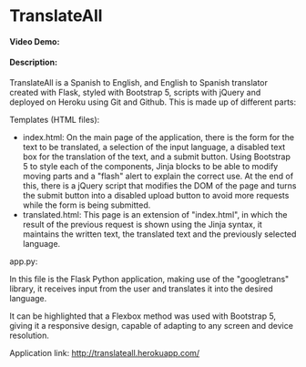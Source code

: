 # TranslateAll
#### Video Demo: <URL>
#### Description:
TranslateAll is a Spanish to English, and English to Spanish translator created with Flask, styled with Bootstrap 5, scripts with jQuery and deployed on Heroku using Git and Github. This is made up of different parts:

Templates (HTML files):

* index.html: On the main page of the application, there is the form for the text to be translated, a selection of the input language, a disabled text box for the translation of the text, and a submit button. Using Bootstrap 5 to style each of the components, Jinja blocks to be able to modify moving parts and a "flash" alert to explain the correct use. At the end of this, there is a jQuery script that modifies the DOM of the page and turns the submit button into a disabled upload button to avoid more requests while the form is being submitted.
* translated.html: This page is an extension of "index.html", in which the result of the previous request is shown using the Jinja syntax, it maintains the written text, the translated text and the previously selected language.

app.py:

In this file is the Flask Python application, making use of the "googletrans" library, it receives input from the user and translates it into the desired language.

It can be highlighted that a Flexbox method was used with Bootstrap 5, giving it a responsive design, capable of adapting to any screen and device resolution.

Application link: http://translateall.herokuapp.com/